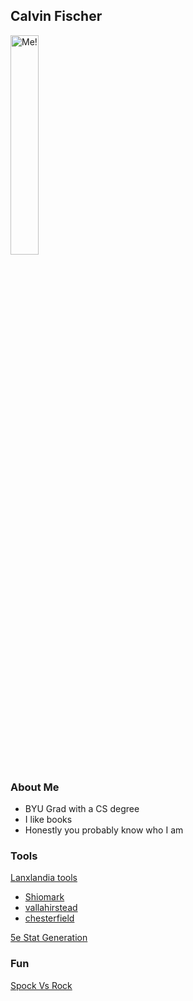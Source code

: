 

## Calvin Fischer

<img src="https://calvinlf.github.io/docs/DSC_3016.jpg"  width="30%" height="30%" alt="Me!">

### About Me
- BYU Grad with a CS degree
- I like books
- Honestly you probably know who I am

### Tools

[Lanxlandia tools](https://calvinlf.github.io/DndTools/lanxlandia)

 - [Shiomark](https://calvinlf.github.io/DndTools/shiomark)
 - [vallahirstead](https://calvinlf.github.io/DndTools/vallahirstead)
 - [chesterfield](https://calvinlf.github.io/DndTools/chesterfield)

[5e Stat Generation](https://calvinlf.github.io/DndTools/stat_gen)

### Fun
[Spock Vs Rock](https://calvinlf.github.io/SvR/play.html)
